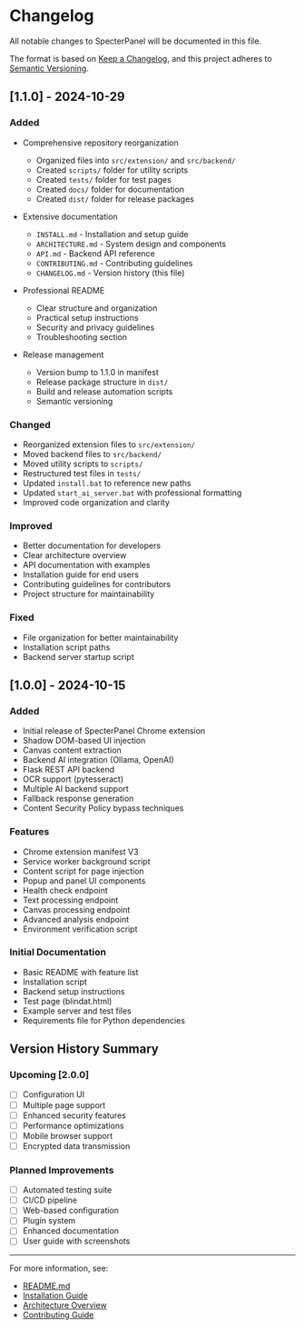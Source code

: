 # Changelog

All notable changes to SpecterPanel will be documented in this file.

The format is based on [Keep a Changelog](https://keepachangelog.com/en/1.0.0/),
and this project adheres to [Semantic Versioning](https://semver.org/spec/v2.0.0.html).

## [1.1.0] - 2024-10-29

### Added
- Comprehensive repository reorganization
  - Organized files into `src/extension/` and `src/backend/`
  - Created `scripts/` folder for utility scripts
  - Created `tests/` folder for test pages
  - Created `docs/` folder for documentation
  - Created `dist/` folder for release packages

- Extensive documentation
  - `INSTALL.md` - Installation and setup guide
  - `ARCHITECTURE.md` - System design and components
  - `API.md` - Backend API reference
  - `CONTRIBUTING.md` - Contributing guidelines
  - `CHANGELOG.md` - Version history (this file)

- Professional README
  - Clear structure and organization
  - Practical setup instructions
  - Security and privacy guidelines
  - Troubleshooting section

- Release management
  - Version bump to 1.1.0 in manifest
  - Release package structure in `dist/`
  - Build and release automation scripts
  - Semantic versioning

### Changed
- Reorganized extension files to `src/extension/`
- Moved backend files to `src/backend/`
- Moved utility scripts to `scripts/`
- Restructured test files in `tests/`
- Updated `install.bat` to reference new paths
- Updated `start_ai_server.bat` with professional formatting
- Improved code organization and clarity

### Improved
- Better documentation for developers
- Clear architecture overview
- API documentation with examples
- Installation guide for end users
- Contributing guidelines for contributors
- Project structure for maintainability

### Fixed
- File organization for better maintainability
- Installation script paths
- Backend server startup script

## [1.0.0] - 2024-10-15

### Added
- Initial release of SpecterPanel Chrome extension
- Shadow DOM-based UI injection
- Canvas content extraction
- Backend AI integration (Ollama, OpenAI)
- Flask REST API backend
- OCR support (pytesseract)
- Multiple AI backend support
- Fallback response generation
- Content Security Policy bypass techniques

### Features
- Chrome extension manifest V3
- Service worker background script
- Content script for page injection
- Popup and panel UI components
- Health check endpoint
- Text processing endpoint
- Canvas processing endpoint
- Advanced analysis endpoint
- Environment verification script

### Initial Documentation
- Basic README with feature list
- Installation script
- Backend setup instructions
- Test page (blindat.html)
- Example server and test files
- Requirements file for Python dependencies

## Version History Summary

### Upcoming [2.0.0]
- [ ] Configuration UI
- [ ] Multiple page support
- [ ] Enhanced security features
- [ ] Performance optimizations
- [ ] Mobile browser support
- [ ] Encrypted data transmission

### Planned Improvements
- [ ] Automated testing suite
- [ ] CI/CD pipeline
- [ ] Web-based configuration
- [ ] Plugin system
- [ ] Enhanced documentation
- [ ] User guide with screenshots

---

For more information, see:
- [README.md](../README.md)
- [Installation Guide](INSTALL.md)
- [Architecture Overview](ARCHITECTURE.md)
- [Contributing Guide](CONTRIBUTING.md)
